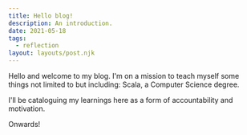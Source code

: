 ```yaml
---
title: Hello blog!
description: An introduction.
date: 2021-05-18
tags:
  - reflection
layout: layouts/post.njk
---
```

Hello and welcome to my blog. I'm on a mission to teach myself some things not limited to but including: Scala, a Computer Science degree.

I'll be cataloguing my learnings here as a form of accountability and motivation.

Onwards!